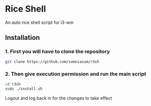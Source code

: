  

# Rice Shell

An auto rice shell script for i3-wm 

## Installation

### 1. First you will have to clone the repository

```bash
git clone https://github.com/somniasum/r3sh
```

### 2. Then give execution permission and run the main script 
```bash
cd r3sh
sudo ./install.sh 
```
Logout and log back in for the changes to take effect
